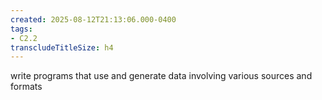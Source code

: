 ```yaml
---
created: 2025-08-12T21:13:06.000-0400
tags:
- C2.2
transcludeTitleSize: h4
---
```


write programs that use and generate data involving various sources and formats